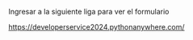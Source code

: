 Ingresar a la siguiente liga para ver el formulario

https://developerservice2024.pythonanywhere.com/
